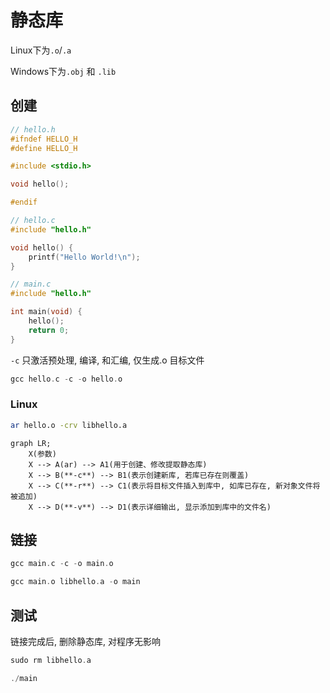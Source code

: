<!--
 * @Brief        : 
 * @Author       : dmjcb
 * @Date         : 2022-08-15 23:02:04
 * @LastEditors  : dmjcb@outlook.com
 * @LastEditTime : 2024-09-28 15:44:42
-->

# 静态库

Linux下为`.o`/`.a`

Windows下为`.obj` 和 `.lib`

## 创建

```c++
// hello.h
#ifndef HELLO_H
#define HELLO_H

#include <stdio.h>

void hello();

#endif
```

```c
// hello.c
#include "hello.h"

void hello() {
    printf("Hello World!\n");
}
```

```c
// main.c
#include "hello.h"

int main(void) {
    hello();
    return 0;
}
```

`-c` 只激活预处理, 编译, 和汇编, 仅生成.o 目标文件

```c
gcc hello.c -c -o hello.o
```

### Linux

```sh
ar hello.o -crv libhello.a 
```

```mermaid
graph LR;
    X(参数)
    X --> A(ar) --> A1(用于创建、修改提取静态库)
    X --> B(**-c**) --> B1(表示创建新库, 若库已存在则覆盖)
    X --> C(**-r**) --> C1(表示将目标文件插入到库中, 如库已存在, 新对象文件将被追加)
    X --> D(**-v**) --> D1(表示详细输出, 显示添加到库中的文件名)
```

## 链接

```c
gcc main.c -c -o main.o

gcc main.o libhello.a -o main
```

## 测试

链接完成后, 删除静态库, 对程序无影响

```c
sudo rm libhello.a

./main
```
